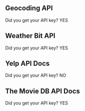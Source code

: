 
## Geocoding API

Did you get your API key? YES

## Weather Bit API

Did you get your API key? YES

## Yelp API Docs

Did you get your API key? NO

## The Movie DB API Docs

Did you get your API key? YES